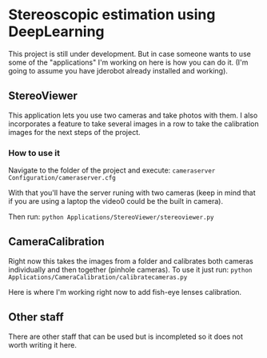 # Stereoscopic estimation using DeepLearning
This project is still under development. But in case someone wants to use some of the "applications" I'm working on here is how you can do it. (I'm going to assume you have jderobot already installed and working).

## StereoViewer
This application lets you use two cameras and take photos with them. I also incorporates a feature to take several images in a row to take the calibration images for the next steps of the project.

### How to use it
Navigate to the folder of the project and execute:
`cameraserver Configuration/cameraserver.cfg`

With that you'll have the server runing with two cameras (keep in mind that if you are using a laptop the video0 could be the built in camera).

Then run:
`python Applications/StereoViewer/stereoviewer.py`

## CameraCalibration
Right now this takes the images from a folder and calibrates both cameras individually and then together (pinhole cameras). To use it just run:
`python Applications/CameraCalibration/calibratecameras.py`

Here is where I'm working right now to add fish-eye lenses calibration.

## Other staff
There are other staff that can be used but is incompleted so it does not worth writing it here.
